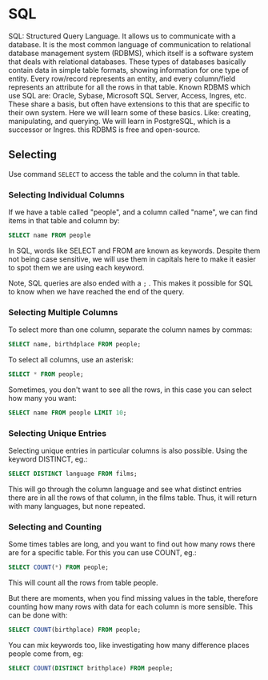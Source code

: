 
# SQL

SQL: Structured Query Language. It allows us to communicate with a database. It is the most common language of communication to relational database management system (RDBMS), which itself is a software system that deals with relational databases. These types of databases basically contain data in simple table formats, showing information for one type of entity. Every row/record represents an entity, and every column/field represents an attribute for all the rows in that table. Known RDBMS which use SQL are: Oracle, Sybase, Microsoft SQL Server, Access, Ingres, etc. These share a basis, but often have extensions to this that are specific to their own system. Here we will learn some of these basics. Like: creating, manipulating, and querying. We will learn in PostgreSQL, which is a successor or Ingres. this RDBMS is free and open-source.

## Selecting

Use command `SELECT`  to access the table and the column in that table.

### Selecting Individual Columns

If we have a table called "people", and a column called "name", we can find items in that table and column by:
 ```sql 
 SELECT name FROM people
 ```
 
 In SQL, words like SELECT and FROM are known as keywords. Despite them not being case sensitive, we will use them in capitals here to make it easier to spot them we are using each keyword.
 
Note, SQL queries are also ended with a `;` . This makes it possible for SQL to know when we have reached the end of the query.

### Selecting Multiple Columns

To select more than one column, separate the column names by commas:
```sql
SELECT name, birthdplace FROM people;
```

To select all columns, use an asterisk:
```sql
SELECT * FROM people;
```

Sometimes, you don't want to see all the rows, in this case you can select how many you want:
```sql
SELECT name FROM people LIMIT 10;
```

### Selecting Unique Entries

Selecting unique entries in particular columns is also possible. Using the keyword DISTINCT, eg.:
```sql
SELECT DISTINCT language FROM films;
```

This will go through the column language and see what distinct entries there are in all the rows of that column, in the films table.
Thus, it will return with many languages, but none repeated.

### Selecting and Counting

Some times tables are long, and you want to find out how many rows there are for a specific table. For this you can use COUNT, eg.:
```sql
SELECT COUNT(*) FROM people;
```
This will count all the rows from table people.

But there are moments, when you find missing values in the table, therefore counting how many rows with data for each column is more sensible. This can be done with:
```sql
SELECT COUNT(birthplace) FROM people;
```

You can mix keywords too, like investigating how many difference places people come from, eg:
```sql
SELECT COUNT(DISTINCT brithplace) FROM people;
```
